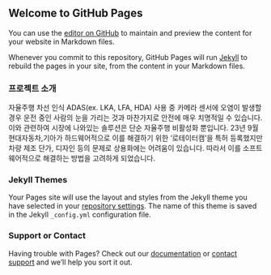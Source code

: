 ## Welcome to GitHub Pages

You can use the [editor on GitHub](https://github.com/kookmin-sw/cap-template/edit/master/index.md) to maintain and preview the content for your website in Markdown files.

Whenever you commit to this repository, GitHub Pages will run [Jekyll](https://jekyllrb.com/) to rebuild the pages in your site, from the content in your Markdown files.

### 프로젝트 소개

자율주행 차선 인식 ADAS(ex. LKA, LFA, HDA) 사용 중 카메라 센서에 오염이 발생할 경우 운전 중인 사람의 눈을 가리는 것과 마찬가지로 안전에 매우 치명적일 수 있습니다. 이와 관련하여 시장에 나와있는 솔루션은 단순 자율주행 비활성화 뿐입니다. 23년 9월 현대자동차,기아가 하드웨어적으로 이를 해결하기 위한 ‘로테이터캠’을 특허 등록했지만 차량 제조 단가, 디자인 등의 문제로 상용화에는 어려움이 있습니다. 따라서 이를 소프트웨어적으로 해결하는 방법을 고려하게 되었습니다.

### Jekyll Themes

Your Pages site will use the layout and styles from the Jekyll theme you have selected in your [repository settings](https://github.com/kookmin-sw/cap-template/settings). The name of this theme is saved in the Jekyll `_config.yml` configuration file.

### Support or Contact

Having trouble with Pages? Check out our [documentation](https://help.github.com/categories/github-pages-basics/) or [contact support](https://github.com/contact) and we’ll help you sort it out.

